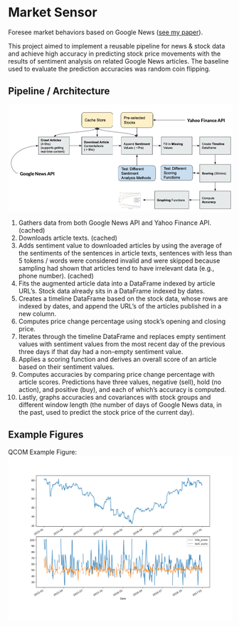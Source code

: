 # Market Sensor
Foresee market behaviors based on Google News ([see my paper](https://github.com/zachzhu2016/market-sensor/blob/main/picture/marketsensor.pdf)).

This project aimed to implement a reusable pipeline for news & stock data and achieve high accuracy in predicting stock price movements with the results of sentiment analysis on related Google News articles. The baseline used to evaluate the prediction accuracies was random coin flipping. 

## Pipeline / Architecture
![architecture](https://github.com/zachzhu2016/market-sensor/blob/main/picture/architecture.png)
1.	Gathers data from both Google News API and Yahoo Finance API. (cached)
2.	Downloads article texts. (cached) 
3.	Adds sentiment value to downloaded articles by using the average of the sentiments of the sentences in article texts, sentences with less than 5 tokens / words were considered invalid and were skipped because sampling had shown that articles tend to have irrelevant data (e.g., phone number). (cached) 
4.	Fits the augmented article data into a DataFrame indexed by article URL’s. Stock data already sits in a DataFrame indexed by dates.
5.	Creates a timeline DataFrame based on the stock data, whose rows are indexed by dates, and append the URL’s of the articles published in a new column. 
6.	Computes price change percentage using stock’s opening and closing price. 
7.	Iterates through the timeline DataFrame and replaces empty sentiment values with sentiment values from the most recent day of the previous three days if that day had a non-empty sentiment value.
8.	Applies a scoring function and derives an overall score of an article based on their sentiment values. 
9.	Computes accuracies by comparing price change percentage with article scores. Predictions have three values, negative (sell), hold (no action), and positive (buy), and each of which’s accuracy is computed.  
10.	Lastly, graphs accuracies and covariances with stock groups and different window length (the number of days of Google News data, in the past, used to predict the stock price of the current day). 


## Example Figures
QCOM Example Figure:
![QCOM](https://github.com/zachzhu2016/market-sensor/blob/main/picture/QCOM_graph.png)

